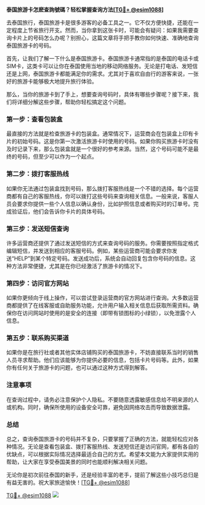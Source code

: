 **泰国旅游卡怎麽查詢號碼？轻松掌握查询方法[[TG💪+ @esim1088](https://t.me/s/esim1088)]**

去泰国旅行，泰国旅游卡是很多游客的必备工具之一。它不仅方便快捷，还能在一定程度上节省旅行开支。然而，当你拿到这张卡时，可能会有疑问：如果我需要查询卡片上的号码怎么办呢？别担心，这篇文章将手把手教你如何快速、准确地查询泰国旅游卡的号码。

首先，让我们了解一下什么是泰国旅游卡。泰国旅游卡通常指的是泰国的电话卡或SIM卡，这类卡可以让你在泰国使用当地的移动网络服务。无论是打电话、发短信还是上网，泰国旅游卡都能满足你的需求。尤其对于喜欢自由行的游客来说，一张好的旅游卡能够极大地提升旅行体验。

那么，当你的旅游卡到了手上，想要查询号码时，具体有哪些步骤呢？接下来，我们将详细分解这些步骤，帮助你轻松搞定这个问题。

### **第一步：查看包装盒**
最直接的方法就是检查旅游卡的包装盒。通常情况下，运营商会在包装盒上印有卡片的初始号码。这是你第一次激活旅游卡时使用的号码。如果你购买旅游卡时没有及时记录下来，那么包装盒就是一个很好的参考来源。当然，这个号码可能不是最终的号码，但至少可以作为一个起点。

### **第二步：拨打客服热线**
如果你无法通过包装盒找到号码，那么拨打客服热线是一个不错的选择。每个运营商都有自己的客服热线，你可以拨打这些号码来查询相关信息。一般来说，客服人员会要求你提供一些个人信息以确认身份，比如护照信息或者购买时的订单号。完成验证后，他们会告诉你卡片的具体号码。

### **第三步：发送短信查询**
许多运营商还提供了通过发送短信的方式来查询号码的服务。你需要按照指定格式编辑短信，并发送到相应的客服号码。例如，某些运营商可能会要求你发送“HELP”到某个特定号码。发送成功后，系统会自动回复包含你号码的信息。这种方法非常便捷，尤其是在你已经激活了旅游卡的情况下。

### **第四步：访问官方网站**
如果你更倾向于线上操作，可以尝试登录运营商的官方网站进行查询。大多数运营商都提供了在线客服或自助服务功能，允许用户输入相关信息后获取所需资料。确保你在访问网站时使用的是安全的连接（即带有锁图标的小绿锁），以免泄露个人信息。

### **第五步：联系购买渠道**
如果你是在旅行社或者其他实体店铺购买的泰国旅游卡，不妨直接联系当时的销售人员寻求帮助。他们应该能够为你提供必要的信息，包括卡片号码等。此外，如果你有任何关于旅游卡的问题，也可以通过这种方式得到解答。

### **注意事项**
在查询过程中，请务必注意保护个人隐私。不要随意透露敏感信息给不明来源的人或机构。同时，确保所使用的设备安全可靠，避免因网络攻击而导致数据泄露。

### **总结**
总之，查询泰国旅游卡的号码并不复杂，只要掌握了正确的方法，就能轻松应对各种情况。无论是查看包装盒、拨打客服热线、发送短信还是访问官网，都有各自的优缺点，可以根据实际情况选择最适合自己的方式。希望本文能为大家提供实用的帮助，让大家在享受泰国美景的同时也能顺利解决相关问题。

无论你是初次前往泰国的新手，还是经验丰富的老手，提前了解这些小技巧总归是有益无害的。祝大家旅途愉快！[[TG💪+ @esim1088](https://t.me/s/esim1088)]

[TG💪+ @esim1088](https://t.me/s/esim1088) ![](https://i.postimg.cc/4NQfJmqS/Snipaste-2025-05-13-00-14-12.png)